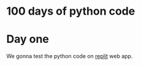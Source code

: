 # 100 days of python code

# Day one

We gonna test the python code on [replit](https://replit.com/~) web app.


